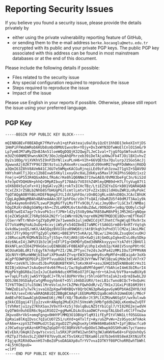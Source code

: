 # Reporting Security Issues

If you believe you found a security issue, please provide the details
privately by

- either using the private vulnerability reporting feature of GitHub,
- or sending them to the e-mail address `berke.kocaoglu@metu.edu.tr`
  encrypted with its public and your private PGP keys. The public PGP key
  associated with this address can be found in most mainstream databases or at
  the end of this document.

Please include the following details if possible:

- Files related to the security issue
- Any special configuration required to reproduce the issue
- Steps required to reproduce the issue
- Impact of the issue

Please use English in your reports if possible. Otherwise, please still report
the issue using your preferred language.

## PGP Key

```
-----BEGIN PGP PUBLIC KEY BLOCK-----

mQINBGBEvF0BEADgK7fMaYvuh1+qtPakteaju9al0yiQzEt1hhDD13ekeXInYjDS
1HmPiFFWabWRob6KUb8smbd8MUU1wvo9n+YOjy+Dv3xWYN3DfwWoElCnlO1SmG/9
Lp7ym0JM7aMyZQnBJAn51loeWQgDQQjK32Qwg7LJeC1val+7jgGfGpSWfoukt8Le
m3UZt60NME9hwnsNXCM/3OoJzOpAhQPhrzeb39iDeTAjaXHwJFk4TJOilBX1vhvZ
Oy2s10Dg/VjXVKhV5I9nPZbYNlixuPLnH6+V2h+66VQEtbx7QulurpJ15Go5AcJj
XpwwxA2j8ZKTYP9G7ZBt9ztui3yR4xeRrcswaQ1dCd99nHM27eqPFDdWHxnjR6DQ
a3QmI63Z8hV8AVmN41CJ6U7e5WMgxKACGuRjnqiLEd9zFah3zow271gVZ+SQAV9U
hNYshaHlTjJQcx12bBIxwb5XKylixoyGhc0aLZdkKya5MaxlPJ6IPhsS6Qdz1xz2
Fnejs+GP553R4QGxA0nLfRoAcrKe8hiQ6NNm371VwoAEO/0VM03beFgC3n/6iS2d
kfe3pOYDQHUN+phhQrDMpRIbuyF170Adz7VO3thZ4MlmyQMB9d+H7LftyVug87t1
sOX6D8k5yCoFx+X1j8qGAlvy2RirokTxICHcTBz/LtiEZSEYaIGrkB01VQARAQAB
tCxCZXJrZSBLb2Nhb8SfbHUgPGJlcmtlLmtvY2FvZ2x1QG1ldHUuZWR1LnRyPokC
TgQTAQgAOBYhBGzKDEFNqmgXJtLIdVJphFOo/zOnBQJgRLxdAhsDBQsJCAcCBhUK
CQgLAgQWAgMBAh4BAheAAAoJEFJphFOo/zOn7fsQAI/oDwRZU5f40dMJT3Aa1y9k
fpEe4aymo6n8VG7LswuP2KgRGfTyLMsfTfv9C0Lf/aLcJmyOBvrlLGC3xT/NMBaj
hOgIRzKrdkBgSGW9grAh+cZVLoRKMi6vtAxhBuZdwL/0O0oOh+jeBq/QU0ylc5qF
m50EtwdI47agr7ckvoPkIccfJPN+ld2y15V8y9Hw7R858wM8hP9jJM52KGrgNQqe
6jeZCWSgk8C276Rp56Gk2N2frlo1WNrn92N/nqre0N2MOTMQD3EiBDvrmEfTKeGT
jCGerrWTtrNhd+tgZYpDyMF2e71wemdk1uljmOWICdjKTJhmtCfkgWjqEfRx9r3x
U77oVaHMqYoALOuDq+6cxvjiW5yFx54OZ8e8I7aNMCrtSA6GSrm80r6nRTrVqtqh
Gvkd6wjeoQS/mKX/AASQqzBVUI8zu09WQ6titAtBtkqh3sPnd3llCM2ajJAsLMkC
X6S7JTry9OgrUTTgZyDlyXWXi+B8E3PVt5vKA/pL7BLw/i2Ho16LZsuqUoCvuOHJ
zJ8RucazM/KQMxN1b31yfjS5q+/hXjAK6jUG+XwDji8jGmOLpIgkedIvLd6ySDkp
4dz6NLeI4jJWPU31b3z1KjnEFlPIg+DKMDfyEmd3dNRKkxyyyxcYzA7dtt2BHUl1
BkkNFLan3IO4ZP0kG6xiuQINBGBEvF0BEADFyLUhp1xDobIp/KA81V5snpP0tr6C
WCOUuKbBLdR1fcEgyTA7n8pPYZI/2NLZPTyxc7e2dsJw3Pa42zMMiIOu72PPMVAN
1QcNVYrBMunWHWjbIbaFiXP9umAtZYvqrEW3CboqmHy8svMpMfd+oBEaipAr3oXb
ACgPfEOWPQEPD1PiZDYPTvuu8GbItH54H5IK3VYfWwT7Wl5BzaGjMde3dlVV7rX7
VKR+rzeVATLlOnsd5JbvPUGBUKBTK9FLToKxXK4F+asuJEHQIbQ5kN8Bo8CrHs31
B2IBjxbUnwYJsAuQeoY4v66fMvo1/Iw/8gbaBVMfdgmHf/YbAhieI4m63bIRurI4
MUgPkYgBGR8aJ1oIxJuC8aHkNduzXMTH6oO72FCAprdr+tAJn4/bVf9a+owBUXy8
w+7apLFtu9jjwA5YYQpdCJ+TR/el8UPHrV9xjr5hlnG0fhtaIak2sxQrmI6wbL2U
QOSJ8639SDaAyCwtgMhogyhbn6T+O5li04bDzURV/tecLB1cTwnoBCQcT+9xQuHc
TJY6TTOmI1fu15UWilMreVoloLhrCkZPWcFQwhOdR/vZ/TH1xJ1GxLPtB16M39tt
7WWZoDia7y7w7kjsva1UZpXgwFH0XBQvY8QrbCNG3pRwGgavGyWOPbXAdZHY0/Xd
hnrkX/sexCnN/wARAQABiQI2BBgBCAAgFiEEbMoMQU2qaBcm0sh1UmmEU6j/M6cF
AmBEvF0CGwwACgkQUmmEU6j/M6f/XQ/7BuKdbrJt3PLlXZMzwN6SgSY/wx9ulxwb
g3kkCEEgqi471Iy2zvxHrANqdg2MuEX2hl5VmsWhjkMbfgddbZAQLxKembwZvQTF
ltVhRmtju1zyZ7KhXSaxJV9xYX+Xz5j7dolqBuLNZ5tYbiCgl7/YI82RE2ejwdVH
GyQTWdn9uhEER6c9ga1RSO2Z+ggMwHLDiAcOsaaDWCFvnopTALGbdlv6ClFfnw2w
JKpvo8hrVkS+omqFgngv0HHYPlMMQ3O1OBVpYlqM31ifEyPItVlNN1LtfO5GGUaa
EpRaia8lKqIDvsc7qIuCUO7Z51/uXVd+q4Txlfz+Ay/uGZPvWv+Zs9SyocAfVAok
oFA6m+xzpV3ZTH8MudJtIqLVgoD2ZTyHqDseXylH9W46HBa6kN7+IpYjBUacfca9
zJ9CwdsgrpKAzn6M7HgZqGpDYrEC8QRkV6fvdpOOoSJWbwpkOSSHhuWs7ycYaeeu
WIvEbX/OAqHJZvqwYscvscLlu5RXJPiHfW12wn5KYg3WJaKWV6w68+sFVpUxhOyS
rRZTpJ75dos5LZjENFF87UvyOLmCf5vSXKzITBXaA6lzU7b3e6V8S8eA3XtNiUfX
FIgjqcR1RXdOwxnHS7nBeZdPsoDAGAXp8uTrYV7vvaIOTKYf08PChoRREwhTbWhl
r4L5tKC6puU=
=clPT
-----END PGP PUBLIC KEY BLOCK-----
```
